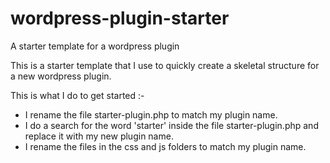 # wordpress-plugin-starter
A starter template for a wordpress plugin

This is a starter template that I use to quickly create a skeletal structure for a new wordpress plugin.

This is what I do to get started :-

* I rename the file starter-plugin.php to match my plugin name.
* I do a search for the word 'starter' inside the file starter-plugin.php and replace it with my new plugin name.
* I rename the files in the css and js folders to match  my plugin name.  

